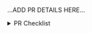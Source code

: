 <!--
Thank you for your contribution! 🎉

Please be sure to go over the PR CHECKLIST below before posting your PR to make sure we all think of "everything". :)
-->

...ADD PR DETAILS HERE...

<details>
<summary>PR Checklist</summary>
<br/>

__Please leave this checklist in your PR.__

- Source changes maintain stated browser compatibility.
- Includes updated docs demo bundle if source/docs code was changed (run `yarn demo-bundle` in your branch and include the `/docs/demo-bundle.js` file that gets generated in your PR).
- Issue being fixed is referenced.
- Unit test coverage added/updated.
- E2E (i.e. demos) test coverage added/updated.
  - ⚠️ Non-covered demos (look for `IS_CYPRESS_ENV === ''` [here](https://github.com/focus-trap/focus-trap/blob/master/docs/js/index.js)) __manually__ verified.
- Typings added/updated.
- README updated (API changes, instructions, etc.).
- Changes to dependencies explained.
- Changeset added (run `yarn changeset` locally to add one, and follow the prompts).
  - EXCEPTION: A Changeset is not required if the change does not affect any of the source files that produce the package bundle. For example, tooling changes, test updates, or a new dev-only dependency to run tests more efficiently should not have a Changeset since it will not affect package consumers.

</details>
